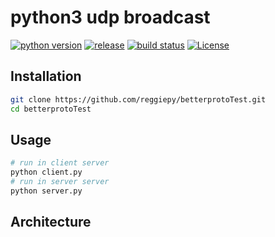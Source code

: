 # python3 udp broadcast

[![python version](https://img.shields.io/badge/python-3.7-success.svg?style=flat)](https://github.com/reggiepy/betterprotoTest)
[![release](https://img.shields.io/github/v/tag/reggiepy/betterprotoTest?color=success&label=release)](https://github.com/reggiepy/betterprotoTest)
[![build status](https://img.shields.io/badge/build-pass-success.svg?style=flat)](https://github.com/reggiepy/betterprotoTest)
[![License](https://img.shields.io/badge/license-GNU%203.0-success.svg?style=flat)](https://github.com/reggiepy/betterprotoTest)

## Installation

```bash
git clone https://github.com/reggiepy/betterprotoTest.git
cd betterprotoTest
```

## Usage

```bash
# run in client server
python client.py
# run in server server
python server.py
```

## Architecture
